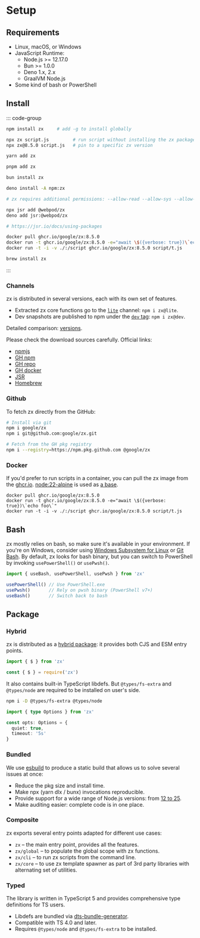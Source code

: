 # Setup

## Requirements
* Linux, macOS, or Windows
* JavaScript Runtime:
  * Node.js >= 12.17.0
  * Bun >= 1.0.0
  * Deno 1.x, 2.x
  * GraalVM Node.js
* Some kind of bash or PowerShell

## Install

::: code-group

```bash [npm]
npm install zx     # add -g to install globally
```

```bash [npx]
npx zx script.js         # run script without installing the zx package
npx zx@8.5.0 script.js   # pin to a specific zx version
```

```bash [yarn]
yarn add zx
```

```bash [pnpm]
pnpm add zx
```

```bash [bun]
bun install zx
```

```bash [deno]
deno install -A npm:zx

# zx requires additional permissions: --allow-read --allow-sys --allow-env --allow-run
```

```bash [jsr]
npx jsr add @webpod/zx
deno add jsr:@webpod/zx

# https://jsr.io/docs/using-packages
```

```bash [docker]
docker pull ghcr.io/google/zx:8.5.0
docker run -t ghcr.io/google/zx:8.5.0 -e="await \$({verbose: true})\`echo foo\`"
docker run -t -i -v ./:/script ghcr.io/google/zx:8.5.0 script/t.js
```

```bash [brew]
brew install zx
```

:::

### Channels

zx is distributed in several versions, each with its own set of features.
* Extracted zx core functions go to the [`lite`](https://www.npmjs.com/package/zx?activeTab=versions) channel: `npm i zx@lite`.  
* Dev snapshots are published to npm under the [`dev` tag](https://www.npmjs.com/package/zx?activeTab=versions): `npm i zx@dev`.  

Detailed comparison: [versions](./versions).

Please check the download sources carefully. Official links:

* [npmjs](https://www.npmjs.com/package/zx)
* [GH npm](https://github.com/google/zx/pkgs/npm/zx)
* [GH repo](https://github.com/google/zx)
* [GH docker](https://github.com/google/zx/pkgs/container/zx)
* [JSR](https://jsr.io/@webpod/zx)
* [Homebrew](https://github.com/Homebrew/homebrew-core/blob/master/Formula/z/zx.rb)

### Github
To fetch zx directly from the GitHub:
```bash
# Install via git
npm i google/zx
npm i git@github.com:google/zx.git

# Fetch from the GH pkg registry
npm i --registry=https://npm.pkg.github.com @google/zx
```

### Docker
If you'd prefer to run scripts in a container, you can pull the zx image from the [ghcr.io](https://ghcr.io).
[node:22-alpine](https://hub.docker.com/_/node) is used as [a base](https://github.com/google/zx/blob/main/dcr/Dockerfile).

```shell
docker pull ghcr.io/google/zx:8.5.0
docker run -t ghcr.io/google/zx:8.5.0 -e="await \$({verbose: true})\`echo foo\`"
docker run -t -i -v ./:/script ghcr.io/google/zx:8.5.0 script/t.js
```

## Bash

zx mostly relies on bash, so make sure it's available in your environment. If you're on Windows, consider using [Windows Subsystem for Linux](https://docs.microsoft.com/en-us/windows/wsl/install) or [Git Bash](https://git-scm.com/downloads).
By default, zx looks for bash binary, but you can switch to PowerShell by invoking `usePowerShell()` or `usePwsh()`.

```js
import { useBash, usePowerShell, usePwsh } from 'zx'

usePowerShell() // Use PowerShell.exe
usePwsh()       // Rely on pwsh binary (PowerShell v7+)
useBash()       // Switch back to bash
```

## Package

### Hybrid
zx is distributed as a [hybrid package](https://2ality.com/2019/10/hybrid-npm-packages.html): it provides both CJS and ESM entry points.

```js
import { $ } from 'zx'

const { $ } = require('zx')
```

It also contains built-in TypeScript libdefs. But `@types/fs-extra` and `@types/node` are required to be installed on user's side.

```bash
npm i -D @types/fs-extra @types/node
```

```ts
import { type Options } from 'zx'

const opts: Options = {
  quiet: true,
  timeout: '5s'
}
```

### Bundled

We use [esbuild](https://dev.to/antongolub/how-and-why-do-we-bundle-zx-1ca6) to produce a static build that allows us to solve several issues at once:
* Reduce the pkg size and install time.
* Make npx (yarn dlx / bunx) invocations reproducible.
* Provide support for a wide range of Node.js versions: from [12 to 25](https://github.com/google/zx/blob/61d03329349770d90fda3c9e26f7ef09f869a096/.github/workflows/test.yml#L195).
* Make auditing easier: complete code is in one place.

### Composite

zx exports several entry points adapted for different use cases:
* `zx` – the main entry point, provides all the features.
* `zx/global` – to populate the global scope with zx functions.
* `zx/cli` – to run zx scripts from the command line.
* `zx/core` – to use zx template spawner as part of 3rd party libraries with alternating set of utilities.

### Typed
The library is written in TypeScript 5 and provides comprehensive type definitions for TS users.
* Libdefs are bundled via [dts-bundle-generator](https://github.com/timocov/dts-bundle-generator).
* Compatible with TS 4.0 and later.
* Requires `@types/node` and `@types/fs-extra` to be installed.
